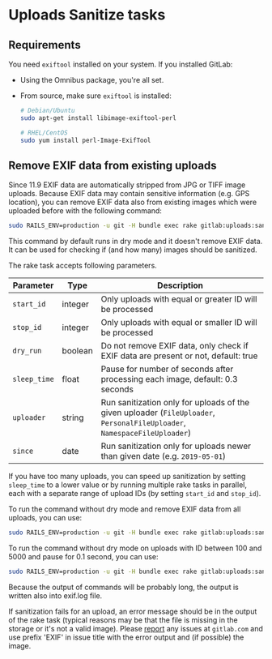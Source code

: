 # Uploads Sanitize tasks

## Requirements

You need `exiftool` installed on your system. If you installed GitLab:

- Using the Omnibus package, you're all set.
- From source, make sure `exiftool` is installed:

  ```sh
  # Debian/Ubuntu
  sudo apt-get install libimage-exiftool-perl

  # RHEL/CentOS
  sudo yum install perl-Image-ExifTool
  ```

## Remove EXIF data from existing uploads

Since 11.9 EXIF data are automatically stripped from JPG or TIFF image uploads.
Because EXIF data may contain sensitive information (e.g. GPS location), you
can remove EXIF data also from existing images which were uploaded before
with the following command:

```bash
sudo RAILS_ENV=production -u git -H bundle exec rake gitlab:uploads:sanitize:remove_exif
```

This command by default runs in dry mode and it doesn't remove EXIF data. It can be used for
checking if (and how many) images should be sanitized.

The rake task accepts following parameters.

Parameter | Type | Description
--------- | ---- | -----------
`start_id` | integer | Only uploads with equal or greater ID will be processed
`stop_id` | integer | Only uploads with equal or smaller ID will be processed
`dry_run` | boolean | Do not remove EXIF data, only check if EXIF data are present or not, default: true
`sleep_time` | float | Pause for number of seconds after processing each image, default: 0.3 seconds
`uploader` | string | Run sanitization only for uploads of the given uploader (`FileUploader`, `PersonalFileUploader`, `NamespaceFileUploader`)
`since` | date | Run sanitization only for uploads newer than given date (e.g. `2019-05-01`)

If you have too many uploads, you can speed up sanitization by setting
`sleep_time` to a lower value or by running multiple rake tasks in parallel,
each with a separate range of upload IDs (by setting `start_id` and `stop_id`).

To run the command without dry mode and remove EXIF data from all uploads, you can use:

```bash
sudo RAILS_ENV=production -u git -H bundle exec rake gitlab:uploads:sanitize:remove_exif[,,false,] 2>&1 | tee exif.log
```

To run the command without dry mode on uploads with ID between 100 and 5000 and pause for 0.1 second, you can use:

```bash
sudo RAILS_ENV=production -u git -H bundle exec rake gitlab:uploads:sanitize:remove_exif[100,5000,false,0.1] 2>&1 | tee exif.log
```

Because the output of commands will be probably long, the output is written also into exif.log file.

If sanitization fails for an upload, an error message should be in the output of the rake task (typical reasons may
be that the file is missing in the storage or it's not a valid image). Please
[report](https://gitlab.com/gitlab-org/gitlab-ce/issues/new) any issues at `gitlab.com` and use
prefix 'EXIF' in issue title with the error output and (if possible) the image.
